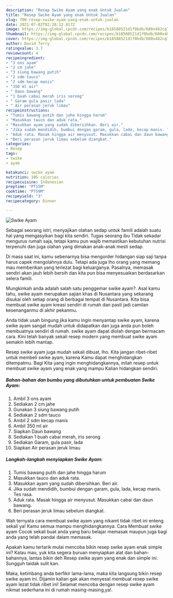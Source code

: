 ```yaml
---
description: "Resep Swike Ayam yang enak Untuk Jualan"
title: "Resep Swike Ayam yang enak Untuk Jualan"
slug: 700-resep-swike-ayam-yang-enak-untuk-jualan
date: 2021-07-02T02:28:12.817Z
image: https://img-global.cpcdn.com/recipes/b18588521d1f0bdb/680x482cq70/swike-ayam-foto-resep-utama.jpg
thumbnail: https://img-global.cpcdn.com/recipes/b18588521d1f0bdb/680x482cq70/swike-ayam-foto-resep-utama.jpg
cover: https://img-global.cpcdn.com/recipes/b18588521d1f0bdb/680x482cq70/swike-ayam-foto-resep-utama.jpg
author: David Terry
ratingvalue: 3.7
reviewcount: 4
recipeingredient:
- "3 ons ayam"
- "2 cm jahe"
- "3 siung bawang putih"
- "2 sdm tauco"
- "2 sdm kecap manis"
- "350 ml air"
- " Daun bawang"
- "1 buah cabai merah iris serong"
- " Garam gula pasir lada"
- " Air perasan jeruk limau"
recipeinstructions:
- "Tumis bawang putih dan jahe hingga harum"
- "Masukkan tauco dan aduk rata."
- "Masukkan ayam yang sudah dibersihkan. Beri air."
- "Jika sudah mendidih, bumbui dengan garam, gula, lada, kecap manis. Tes rasa."
- "Aduk rata. Masak hingga air menyusut. Masukkan cabai dan daun bawang."
- "Beri perasan jeruk limau sebelum diangkat."
categories:
- Resep
tags:
- swike
- ayam

katakunci: swike ayam 
nutrition: 105 calories
recipecuisine: Indonesian
preptime: "PT15M"
cooktime: "PT59M"
recipeyield: "3"
recipecategory: Dinner

---
```



![Swike Ayam](https://img-global.cpcdn.com/recipes/b18588521d1f0bdb/680x482cq70/swike-ayam-foto-resep-utama.jpg)

Sebagai seorang istri, menyajikan olahan sedap untuk famili adalah suatu hal yang mengasyikan bagi kita sendiri. Tugas seorang ibu Tidak sekadar mengurus rumah saja, tetapi kamu pun wajib memastikan kebutuhan nutrisi terpenuhi dan juga olahan yang dimakan anak-anak mesti sedap.

Di masa  saat ini, kamu sebenarnya bisa mengorder hidangan siap saji tanpa harus capek mengolahnya dulu. Tetapi ada juga lho orang yang memang mau memberikan yang terlezat bagi keluarganya. Pasalnya, memasak sendiri akan jauh lebih bersih dan kita pun bisa menyesuaikan berdasarkan selera famili. 



Mungkinkah anda adalah salah satu penggemar swike ayam?. Asal kamu tahu, swike ayam merupakan sajian khas di Nusantara yang sekarang disukai oleh setiap orang di berbagai tempat di Nusantara. Kita bisa membuat swike ayam kreasi sendiri di rumah dan pasti jadi camilan kesenanganmu di akhir pekanmu.

Anda tidak usah bingung jika kamu ingin menyantap swike ayam, karena swike ayam sangat mudah untuk didapatkan dan juga anda pun boleh membuatnya sendiri di rumah. swike ayam dapat diolah dengan bermacam cara. Kini telah banyak sekali resep modern yang membuat swike ayam semakin lebih mantap.

Resep swike ayam juga mudah sekali dibuat, lho. Kita jangan ribet-ribet untuk membeli swike ayam, karena Kamu dapat menghidangkan ditempatmu. Bagi Kita yang ingin menghidangkannya, inilah resep untuk membuat swike ayam yang enak yang mampu Kalian hidangkan sendiri.

<!--inarticleads1-->

##### Bahan-bahan dan bumbu yang dibutuhkan untuk pembuatan Swike Ayam:

1. Ambil 3 ons ayam
1. Sediakan 2 cm jahe
1. Gunakan 3 siung bawang putih
1. Sediakan 2 sdm tauco
1. Ambil 2 sdm kecap manis
1. Ambil 350 ml air
1. Siapkan  Daun bawang
1. Sediakan 1 buah cabai merah, iris serong
1. Sediakan  Garam, gula pasir, lada
1. Siapkan  Air perasan jeruk limau




<!--inarticleads2-->

##### Langkah-langkah menyiapkan Swike Ayam:

1. Tumis bawang putih dan jahe hingga harum
1. Masukkan tauco dan aduk rata.
1. Masukkan ayam yang sudah dibersihkan. Beri air.
1. Jika sudah mendidih, bumbui dengan garam, gula, lada, kecap manis. Tes rasa.
1. Aduk rata. Masak hingga air menyusut. Masukkan cabai dan daun bawang.
1. Beri perasan jeruk limau sebelum diangkat.




Wah ternyata cara membuat swike ayam yang nikamt tidak ribet ini enteng sekali ya! Kamu semua mampu menghidangkannya. Cara Membuat swike ayam Cocok sekali buat anda yang baru belajar memasak maupun juga bagi anda yang telah pandai dalam memasak.

Apakah kamu tertarik mulai mencoba bikin resep swike ayam enak simple ini? Kalau mau, yuk kita segera buruan menyiapkan alat dan bahan-bahannya, lantas bikin deh Resep swike ayam yang enak dan simple ini. Sungguh taidak sulit kan. 

Maka, ketimbang anda berfikir lama-lama, maka kita langsung bikin resep swike ayam ini. Dijamin kalian gak akan menyesal membuat resep swike ayam lezat tidak ribet ini! Selamat mencoba dengan resep swike ayam nikmat sederhana ini di rumah masing-masing,ya!.

